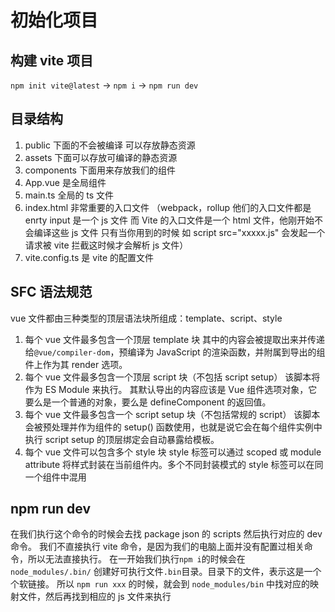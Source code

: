 # 初始化项目

## 构建 vite 项目

`npm init vite@latest` -> `npm i` -> `npm run dev`

## 目录结构

1. public 下面的不会被编译 可以存放静态资源
2. assets 下面可以存放可编译的静态资源
3. components 下面用来存放我们的组件
4. App.vue 是全局组件
5. main.ts 全局的 ts 文件
6. index.html 非常重要的入口文件 （webpack，rollup 他们的入口文件都是 enrty input 是一个 js 文件 而 Vite 的入口文件是一个 html 文件，他刚开始不会编译这些 js 文件 只有当你用到的时候 如 script src="xxxxx.js" 会发起一个请求被 vite 拦截这时候才会解析 js 文件）
7. vite.config.ts 是 vite 的配置文件

## SFC 语法规范

vue 文件都由三种类型的顶层语法块所组成：template、script、style

1. 每个 vue 文件最多包含一个顶层 template 块
   其中的内容会被提取出来并传递给`@vue/compiler-dom`，预编译为 JavaScript 的渲染函数，并附属到导出的组件上作为其 render 选项。
2. 每个 vue 文件最多包含一个顶层 script 块（不包括 script setup）
   该脚本将作为 ES Module 来执行。
   其默认导出的内容应该是 Vue 组件选项对象，它要么是一个普通的对象，要么是 defineComponent 的返回值。
3. 每个 vue 文件最多包含一个 script setup 块（不包括常规的 script）
   该脚本会被预处理并作为组件的 setup() 函数使用，也就是说它会在每个组件实例中执行 script setup 的顶层绑定会自动暴露给模板。
4. 每个 vue 文件可以包含多个 style 块
   style 标签可以通过 scoped 或 module attribute 将样式封装在当前组件内。多个不同封装模式的 style 标签可以在同一个组件中混用

## npm run dev

在我们执行这个命令的时候会去找 package json 的 scripts 然后执行对应的 dev 命令。
我们不直接执行 vite 命令，是因为我们的电脑上面并没有配置过相关命令，所以无法直接执行。
在一开始我们执行`npm i`的时候会在 `node_modules/.bin/` 创建好可执行文件`.bin`目录。目录下的文件，表示这是一个个软链接。
所以 `npm run xxx` 的时候，就会到 `node_modules/bin` 中找对应的映射文件，然后再找到相应的 js 文件来执行
